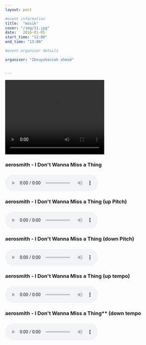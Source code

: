 ```yaml
---
layout: post

#event information
title:  "musik"
cover: "/img/11.jpg"
date:   2016-01-05
start_time: "12:00"
end_time: "13:00"

#event organiser details

organiser: "Ibnuyohanzah ahmad"


---
```


<html manifest="cache-manifest.manifest">
<body>

<div id="result"></div>

<script>
// Check browser support
if (typeof(Storage) !== "undefined") {
    // Store
    localStorage.setItem("Aerosmith", "I Don't Wanna Miss a Thing");
    // Retrieve
    document.getElementById("result").innerHTML = localStorage.getItem("lastname");
} else {
    document.getElementById("result").innerHTML = "Sorry, your browser does not support Web Storage...";
}
</script>

<video src="img/Aerosmith - I Don't Wanna Miss a Thing vidoe.oog" width="320" height="240" controls="controls">
</video>

<h3>aerosmith - I Don't Wanna Miss a Thing<h3>

<audio controls="controls">
  <source src="img/Aerosmith - I Don't Wanna Miss a Thing.oog" type="audio/oog" /> 
</audio> 

<h3>aerosmith - I Don't Wanna Miss a Thing (up Pitch)<h3>

<audio controls="controls">
  <source src="img/Aerosmith - I Don't Wanna Miss a Thing - Up Pitch.oog" type="audio/oog" /> 
</audio> 

<h3>aerosmith - I Don't Wanna Miss a Thing (down Pitch)<h3>

<audio controls="controls">
  <source src="img/Aerosmith - I Don't Wanna Miss a Thing - down Pitch.oog" type="audio/oog" /> 
</audio> 

<h3>aerosmith - I Don't Wanna Miss a Thing (up tempo)<h3>

<audio controls="controls">
  <source src="img/Aerosmith - I Don't Wanna Miss a Thing - up Tempo.oog" type="audio/oog" /> 
</audio> 

<h3>aerosmith - I Don't Wanna Miss a Thing** (down tempo<h3>

<audio controls="controls">
  <source src="img/Aerosmith - I Don't Wanna Miss a Thing - down tempo.oog" type="audio/oog" /> 
</audio> 

 </body>
</html>
